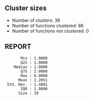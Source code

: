 ## Cluster sizes
* Number of clusters: 39
* Number of functions clustered: 86
* Number of functions not clustered: 0

## REPORT
```
       Min : 1.0000
       Q25 : 1.0000
    Median : 2.0000
       Q75 : 2.0000
       Max : 6.0000
      Mean : 2.2051
 Std. Dev. : 1.4881
       IQR : 1.0000
      Size : 39
```